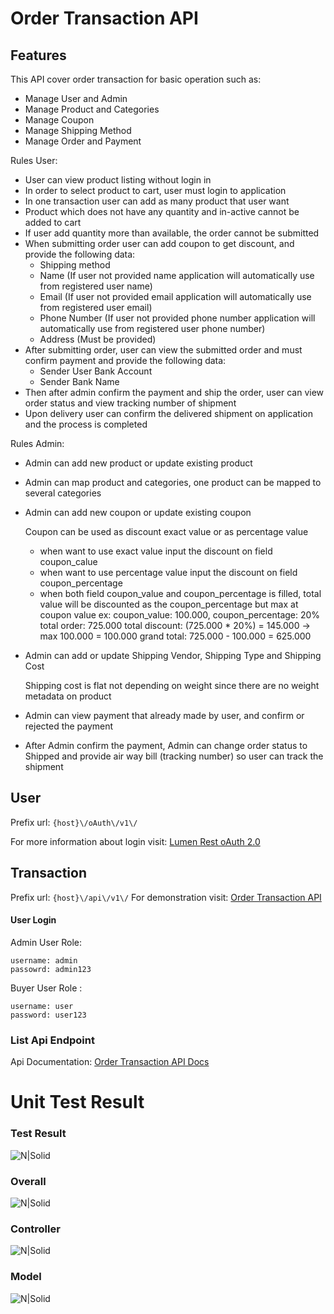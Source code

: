 # Order Transaction API

## Features
This API cover order transaction for basic operation such as:
* Manage User and Admin
* Manage Product and Categories
* Manage Coupon
* Manage Shipping Method
* Manage Order and Payment

Rules User:
* User can view product listing without login in
* In order to select product to cart, user must login to application
* In one transaction user can add as many product that user want
* Product which does not have any quantity and in-active cannot be added to cart
* If user add quantity more than available, the order cannot be submitted
* When submitting order user can add coupon to get discount, and provide the following data:
    * Shipping method
    * Name (If user not provided name application will automatically use from registered user name)
    * Email (If user not provided email application will automatically use from registered user email)
    * Phone Number (If user not provided phone number application will automatically use from registered user phone number)
    * Address (Must be provided)
* After submitting order, user can view the submitted order and must confirm payment and provide the following data: 
    * Sender User Bank Account
    * Sender Bank Name
* Then after admin confirm the payment and ship the order, user can view order status and view tracking number of shipment
* Upon delivery user can confirm the delivered shipment on application and the process is completed

Rules Admin:
* Admin can add new product or update existing product
* Admin can map product and categories, one product can be mapped to several categories
* Admin can add new coupon or update existing coupon
   
    
    Coupon can be used as discount exact value or as percentage value
    - when want to use exact value input the discount on field coupon_calue
    - when want to use percentage value input the discount on field coupon_percentage
    - when both field coupon_value and coupon_percentage is filled,
      total value will be discounted as the coupon_percentage but max at coupon value
      ex: coupon_value: 100.000, coupon_percentage: 20%
          total order: 725.000
          total discount: (725.000 * 20%) = 145.000 -> max 100.000 = 100.000
          grand total: 725.000 - 100.000 = 625.000
* Admin can add or update Shipping Vendor, Shipping Type and Shipping Cost


    Shipping cost is flat not depending on weight since there are 
    no weight metadata on product
* Admin can view payment that already made by user, and confirm or rejected the payment
* After Admin confirm the payment, Admin can change order status to Shipped and provide air way bill (tracking number) so user can track the shipment        

## User
Prefix url: `{host}\/oAuth\/v1\/`

For more information about login visit: [Lumen Rest oAuth 2.0](http://laravel-lumen-rest.dockerboxes.us/v1)

## Transaction
Prefix url: `{host}\/api\/v1\/`
For demonstration visit: [Order Transaction API](http://l5-order-transaction.herokuapp.com)

#### User Login
Admin User Role:

    username: admin
    passowrd: admin123

Buyer User Role :

    username: user
    password: user123


### List Api Endpoint
Api Documentation: [Order Transaction API Docs](http://l5-order-transaction.herokuapp.com/api/documentation)

# Unit Test Result
### Test Result
![N|Solid](http://preview.ibb.co/igoxFb/image.png)

### Overall
![N|Solid](http://image.ibb.co/c3vG8w/image.png)

### Controller
![N|Solid](http://image.ibb.co/nqi8MG/image.png)

### Model
![N|Solid](http://image.ibb.co/irmdMG/image.png)